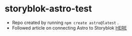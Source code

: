 # storyblok-astro-test
* Repo created by running `npm create astro@latest` .
* Followed article on connecting Astro to Storyblok [HERE]([url](https://docs.astro.build/en/guides/cms/storyblok/#connecting-bloks-to-components)https://docs.astro.build/en/guides/cms/storyblok/#connecting-bloks-to-components) 
